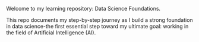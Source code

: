 
Welcome to my learning repository: Data Science Foundations. 

This repo documents my step-by-step journey as I build a strong foundation in 
data science-the first essential step toward my ultimate goal: working in the 
field of Artificial Intelligence (AI).
